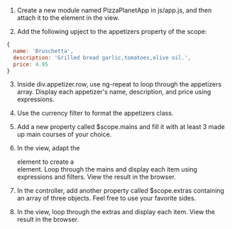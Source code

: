 1. Create a new module named PizzaPlanetApp in js/app.js, and then attach it to the <body> element in the view.

2. Add the following upject to the appetizers property of the scope:
  ```Javascript
  {
    name: 'Bruschetta',
    description: 'Grilled bread garlic,tomatoes,olive oil.',
    price: 4.95
  }

  ```

3. Inside div.appetizer.row, use ng-repeat to loop through the appetizers array. Display each appetizer's name, description, and price using expressions.

4. Use the currency filter to format the appetizers class.

5. Add a new property called $scope.mains and fill it with at least 3 made up main courses of your choice.

6. In the view, adapt the <div class="appetizer row"> element to create a <div class="mains row"> element. Loop through the mains and display each item using expressions and filters. View the result in the browser.

7. In the controller, add another property called $scope.extras containing an array of three objects. Feel free to use your favorite sides.

8. In the view, loop through the extras and display each item. View the result in the browser.
